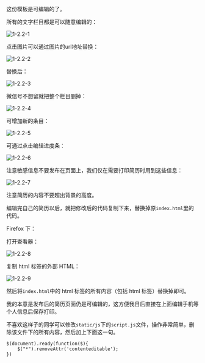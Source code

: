 这份模板是可编辑的了。

所有的文字栏目都是可以随意编辑的：

![1-2.2-1](https://doc.shiyanlou.com/document-uid8834labid2084timestamp1472193804571.png)

点击图片可以通过图片的url地址替换：

![1-2.2-2](https://doc.shiyanlou.com/document-uid8834labid2084timestamp1472193923263.png)

替换后：

![1-2.2-3](https://doc.shiyanlou.com/document-uid8834labid2084timestamp1472193962395.png)

微信号不想留就把整个栏目删掉：

![1-2.2-4](https://doc.shiyanlou.com/document-uid8834labid2084timestamp1472194078738.png)

可增加新的条目：

![1-2.2-5](https://doc.shiyanlou.com/document-uid8834labid2084timestamp1472194174398.png)

可通过点击编辑进度条：

![1-2.2-6](https://doc.shiyanlou.com/document-uid8834labid2084timestamp1472194207572.png)

注意敏感信息不要发布在页面上，我们仅在需要打印简历时用到这些信息：

![1-2.2-7](https://doc.shiyanlou.com/document-uid8834labid2084timestamp1472195222729.png)

注意简历的内容不要超出背景的高度。

编辑完自己的简历以后，就把修改后的代码复制下来，替换掉原`index.html`里的代码。

Firefox 下：

打开查看器：

![1-2.2-8](https://doc.shiyanlou.com/document-uid8834labid2084timestamp1472743591122.png)

复制 html 标签的外部 HTML：

![1-2.2-9](https://doc.shiyanlou.com/document-uid8834labid2084timestamp1472743628808.png)

然后将`index.html`中的 html 标签的所有内容（包括 html 标签）替换掉即可。

我的本意是发布后的简历页面仍是可编辑的，这方便我日后直接在上面编辑手机等个人信息后保存打印。

不喜欢这样子的同学可以修改`static/js`下的`script.js`文件，操作非常简单，删除该文件下的所有内容，然后加上下面这一句。

```
$(document).ready(function($){
    $("*").removeAttr('contenteditable');        
})
```